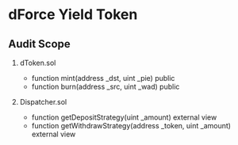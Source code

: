 # dForce Yield Token

## Audit Scope

1. dToken.sol
    - function mint(address _dst, uint _pie) public
    - function burn(address _src, uint _wad) public

2. Dispatcher.sol
    - function getDepositStrategy(uint _amount) external view
    - function getWithdrawStrategy(address _token, uint _amount) external view
